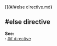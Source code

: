 []{#/#else directive.md}    
## #else directive    
**See:**    
:   [#if directive](/DM/preprocessor/if)  